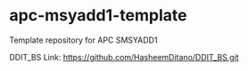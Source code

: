 # apc-msyadd1-template
Template repository for APC SMSYADD1


DDIT_BS Link: https://github.com/HasheemDitano/DDIT_BS.git
